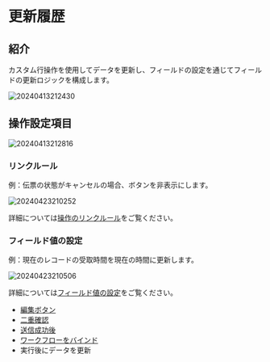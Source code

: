 # 更新履歴

## 紹介

カスタム行操作を使用してデータを更新し、フィールドの設定を通じてフィールドの更新ロジックを構成します。

![20240413212430](https://static-docs.nocobase.com/20240413212430.png)

## 操作設定項目

![20240413212816](https://static-docs.nocobase.com/20240413212816.png)

### リンクルール

例：伝票の状態がキャンセルの場合、ボタンを非表示にします。

![20240423210252](https://static-docs.nocobase.com/20240423210252.png)

詳細については[操作のリンクルール](/handbook/ui/actions/action-settings/linkage-rule)をご覧ください。

### フィールド値の設定

例：現在のレコードの受取時間を現在の時間に更新します。

![20240423210506](https://static-docs.nocobase.com/20240423210506.png)

詳細については[フィールド値の設定](/handbook/ui/actions/action-settings/assign-values)をご覧ください。

- [編集ボタン](/handbook/ui/actions/action-settings/edit-button)
- [二重確認](/handbook/ui/actions/action-settings/double-check)
- [送信成功後](/handbook/ui/actions/action-settings/after-successful)
- [ワークフローをバインド](/handbook/ui/actions/action-settings/bind-workflow)
- 実行後にデータを更新

